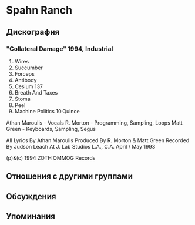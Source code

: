 # Spahn Ranch



## Дискография

### "Collateral Damage" 1994, Industrial

1.  Wires
2.  Succumber
3.  Forceps
4.  Antibody
5.  Cesium 137
6.  Breath And Taxes
7.  Stoma
8.  Peel
9.  Machine Politics
10.Quince

 Athan Maroulis - Vocals
 R. Morton - Programming, Sampling, Loops
 Matt Green - Keyboards, Sampling, Segus

All Lyrics By Athan Maroulis
Produced By R. Morton & Matt Green
Recorded By Judson Leach At J. Lab Studios L.A., C.A. April / May 1993

(p)&(c) 1994 ZOTH OMMOG Records


## Отношения с другими группами


## Обсуждения


## Упоминания

